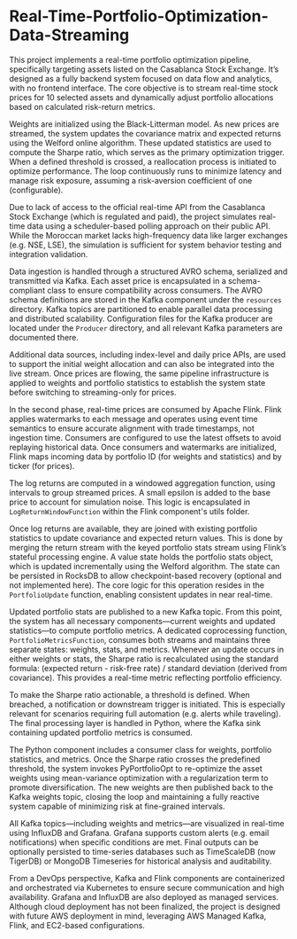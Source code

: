 # Real-Time-Portfolio-Optimization-Data-Streaming

This project implements a real-time portfolio optimization pipeline, specifically targeting assets listed on the Casablanca Stock Exchange. It’s designed as a fully backend system focused on data flow and analytics, with no frontend interface. The core objective is to stream real-time stock prices for 10 selected assets and dynamically adjust portfolio allocations based on calculated risk-return metrics.

Weights are initialized using the Black-Litterman model. As new prices are streamed, the system updates the covariance matrix and expected returns using the Welford online algorithm. These updated statistics are used to compute the Sharpe ratio, which serves as the primary optimization trigger. When a defined threshold is crossed, a reallocation process is initiated to optimize performance. The loop continuously runs to minimize latency and manage risk exposure, assuming a risk-aversion coefficient of one (configurable).

Due to lack of access to the official real-time API from the Casablanca Stock Exchange (which is regulated and paid), the project simulates real-time data using a scheduler-based polling approach on their public API. While the Moroccan market lacks high-frequency data like larger exchanges (e.g. NSE, LSE), the simulation is sufficient for system behavior testing and integration validation.

Data ingestion is handled through a structured AVRO schema, serialized and transmitted via Kafka. Each asset price is encapsulated in a schema-compliant class to ensure compatibility across consumers. The AVRO schema definitions are stored in the Kafka component under the `resources` directory. Kafka topics are partitioned to enable parallel data processing and distributed scalability. Configuration files for the Kafka producer are located under the `Producer` directory, and all relevant Kafka parameters are documented there.

Additional data sources, including index-level and daily price APIs, are used to support the initial weight allocation and can also be integrated into the live stream. Once prices are flowing, the same pipeline infrastructure is applied to weights and portfolio statistics to establish the system state before switching to streaming-only for prices.

In the second phase, real-time prices are consumed by Apache Flink. Flink applies watermarks to each message and operates using event time semantics to ensure accurate alignment with trade timestamps, not ingestion time. Consumers are configured to use the latest offsets to avoid replaying historical data. Once consumers and watermarks are initialized, Flink maps incoming data by portfolio ID (for weights and statistics) and by ticker (for prices).

The log returns are computed in a windowed aggregation function, using intervals to group streamed prices. A small epsilon is added to the base price to account for simulation noise. This logic is encapsulated in `LogReturnWindowFunction` within the Flink component's utils folder.

Once log returns are available, they are joined with existing portfolio statistics to update covariance and expected return values. This is done by merging the return stream with the keyed portfolio stats stream using Flink’s stateful processing engine. A value state holds the portfolio stats object, which is updated incrementally using the Welford algorithm. The state can be persisted in RocksDB to allow checkpoint-based recovery (optional and not implemented here). The core logic for this operation resides in the `PortfolioUpdate` function, enabling consistent updates in near real-time.

Updated portfolio stats are published to a new Kafka topic. From this point, the system has all necessary components—current weights and updated statistics—to compute portfolio metrics. A dedicated coprocessing function, `PortfolioMetricsFunction`, consumes both streams and maintains three separate states: weights, stats, and metrics. Whenever an update occurs in either weights or stats, the Sharpe ratio is recalculated using the standard formula: (expected return - risk-free rate) / standard deviation (derived from covariance). This provides a real-time metric reflecting portfolio efficiency.

To make the Sharpe ratio actionable, a threshold is defined. When breached, a notification or downstream trigger is initiated. This is especially relevant for scenarios requiring full automation (e.g. alerts while traveling). The final processing layer is handled in Python, where the Kafka sink containing updated portfolio metrics is consumed.

The Python component includes a consumer class for weights, portfolio statistics, and metrics. Once the Sharpe ratio crosses the predefined threshold, the system invokes PyPortfolioOpt to re-optimize the asset weights using mean-variance optimization with a regularization term to promote diversification. The new weights are then published back to the Kafka weights topic, closing the loop and maintaining a fully reactive system capable of minimizing risk at fine-grained intervals.

All Kafka topics—including weights and metrics—are visualized in real-time using InfluxDB and Grafana. Grafana supports custom alerts (e.g. email notifications) when specific conditions are met. Final outputs can be optionally persisted to time-series databases such as TimeScaleDB (now TigerDB) or MongoDB Timeseries for historical analysis and auditability.

From a DevOps perspective, Kafka and Flink components are containerized and orchestrated via Kubernetes to ensure secure communication and high availability. Grafana and InfluxDB are also deployed as managed services. Although cloud deployment has not been finalized, the project is designed with future AWS deployment in mind, leveraging AWS Managed Kafka, Flink, and EC2-based configurations.
